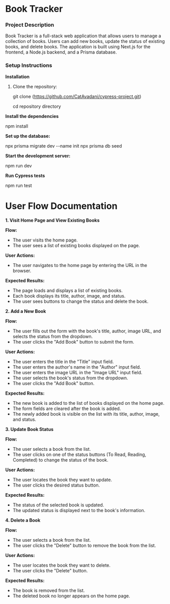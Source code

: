 # Book Tracker

### Project Description

Book Tracker is a full-stack web application that allows users to manage a collection of books. Users can add new books, update the status of existing books, and delete books. The application is built using Next.js for the frontend, a Node.js backend, and a Prisma database.

### Setup Instructions

**Installation**

1. Clone the repository:

   git clone (https://github.com/CatAvadani/cypress-project.git)
   
   cd repository directory

**Install the dependencies**

npm install

**Set up the database:**

npx prisma migrate dev --name init
npx prisma db seed

**Start the development server:**

npm run dev

**Run Cypress tests**

npm run test

# User Flow Documentation

**1. Visit Home Page and View Existing Books**

**Flow:**

- The user visits the home page.
- The user sees a list of existing books displayed on the page.

**User Actions:**

- The user navigates to the home page by entering the URL in the browser.

**Expected Results:**

- The page loads and displays a list of existing books.
- Each book displays its title, author, image, and status.
- The user sees buttons to change the status and delete the book.

**2. Add a New Book**

**Flow:**

- The user fills out the form with the book's title, author, image URL, and selects the status from the dropdown.
- The user clicks the "Add Book" button to submit the form.

**User Actions:**

- The user enters the title in the "Title" input field.
- The user enters the author's name in the "Author" input field.
- The user enters the image URL in the "Image URL" input field.
- The user selects the book's status from the dropdown.
- The user clicks the "Add Book" button.

**Expected Results:**

- The new book is added to the list of books displayed on the home page.
- The form fields are cleared after the book is added.
- The newly added book is visible on the list with its title, author, image, and status.

**3. Update Book Status**

**Flow:**

- The user selects a book from the list.
- The user clicks on one of the status buttons (To Read, Reading, Completed) to change the status of the book.

**User Actions:**

- The user locates the book they want to update.
- The user clicks the desired status button.

**Expected Results:**

- The status of the selected book is updated.
- The updated status is displayed next to the book's information.

**4. Delete a Book**

**Flow:**

- The user selects a book from the list.
- The user clicks the "Delete" button to remove the book from the list.

**User Actions:**

- The user locates the book they want to delete.
- The user clicks the "Delete" button.

**Expected Results:**

- The book is removed from the list.
- The deleted book no longer appears on the home page.
